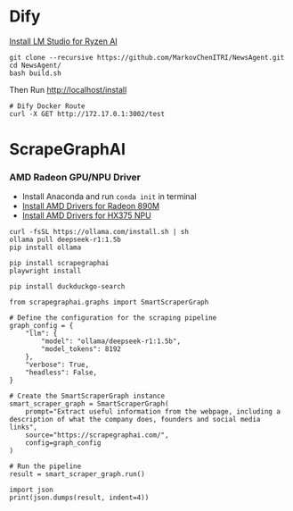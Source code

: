 # Dify
[Install LM Studio for Ryzen AI](https://lmstudio.ai/ryzenai)
```
git clone --recursive https://github.com/MarkovChenITRI/NewsAgent.git
cd NewsAgent/
bash build.sh
```

Then Run [http://localhost/install](http://localhost/install)
```
# Dify Docker Route
curl -X GET http://172.17.0.1:3002/test     
```

# ScrapeGraphAI

### AMD Radeon GPU/NPU Driver
* Install Anaconda and run `conda init` in terminal
* [Install AMD Drivers for Radeon 890M](https://www.amd.com/en/support/download/drivers.html)
* [Install AMD Drivers for HX375 NPU](https://ryzenai.docs.amd.com/en/latest/inst.html)

```
curl -fsSL https://ollama.com/install.sh | sh
ollama pull deepseek-r1:1.5b
pip install ollama

pip install scrapegraphai
playwright install

pip install duckduckgo-search
```
```
from scrapegraphai.graphs import SmartScraperGraph

# Define the configuration for the scraping pipeline
graph_config = {
    "llm": {
        "model": "ollama/deepseek-r1:1.5b",
        "model_tokens": 8192
    },
    "verbose": True,
    "headless": False,
}

# Create the SmartScraperGraph instance
smart_scraper_graph = SmartScraperGraph(
    prompt="Extract useful information from the webpage, including a description of what the company does, founders and social media links",
    source="https://scrapegraphai.com/",
    config=graph_config
)

# Run the pipeline
result = smart_scraper_graph.run()

import json
print(json.dumps(result, indent=4))
```
